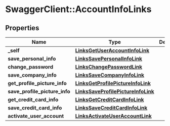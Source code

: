 # SwaggerClient::AccountInfoLinks

## Properties
Name | Type | Description | Notes
------------ | ------------- | ------------- | -------------
**_self** | [**LinksGetUserAccountInfoLink**](LinksGetUserAccountInfoLink.md) |  | 
**save_personal_info** | [**LinksSavePersonalInfoLink**](LinksSavePersonalInfoLink.md) |  | 
**change_password** | [**LinksChangePasswordLink**](LinksChangePasswordLink.md) |  | 
**save_company_info** | [**LinksSaveCompanyInfoLink**](LinksSaveCompanyInfoLink.md) |  | 
**get_profile_picture_info** | [**LinksGetProfilePictureInfoLink**](LinksGetProfilePictureInfoLink.md) |  | 
**save_profile_picture_info** | [**LinksSaveProfilePictureInfoLink**](LinksSaveProfilePictureInfoLink.md) |  | 
**get_credit_card_info** | [**LinksGetCreditCardInfoLink**](LinksGetCreditCardInfoLink.md) |  | 
**save_credit_card_info** | [**LinksSaveCreditCardInfoLink**](LinksSaveCreditCardInfoLink.md) |  | 
**activate_user_account** | [**LinksActivateUserAccountLink**](LinksActivateUserAccountLink.md) |  | [optional] 


